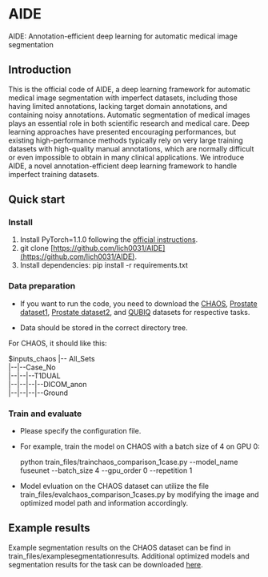 # AIDE
AIDE: Annotation-efficient deep learning for automatic medical image segmentation

## Introduction
This is the official code of AIDE, a deep learning framework for automatic medical image segmentation with imperfect datasets, including those having limited annotations, lacking target domain annotations, and containing noisy annotations. Automatic segmentation of medical images plays an essential role in both scientific research and medical care. Deep learning approaches have presented encouraging performances, but existing high-performance methods typically rely on very large training datasets with high-quality manual annotations, which are normally difficult or even impossible to obtain in many clinical applications. We introduce AIDE, a novel annotation-efficient deep learning framework to handle imperfect training datasets.

## Quick start
### Install
1. Install PyTorch=1.1.0 following the [official instructions](https://pytorch.org/).
2. git clone [https://github.com/lich0031/AIDE](https://github.com/lich0031/AIDE).
3. Install dependencies: pip install -r requirements.txt

### Data preparation
- If you want to run the code, you need to download the [CHAOS](https://chaos.grand-challenge.org/), [Prostate dataset1](https://wiki.cancerimagingarchive.net/display/Public/NCI-ISBI+2013+Challenge+-+Automated+Segmentation+of+Prostate+Structures), [Prostate dataset2](https://promise12.grand-challenge.org/Home/), and [QUBIQ](https://qubiq.grand-challenge.org/) datasets for respective tasks.

- Data should be stored in the correct directory tree.

For CHAOS, it should like this:

  $inputs_chaos
  |-- All_Sets  
  |--|--Case_No      
  |--|--|--T1DUAL         
  |--|--|--|--DICOM_anon            
  |--|--|--|--Ground

### Train and evaluate
- Please specify the configuration file.
- For example, train the model on CHAOS with a batch size of 4 on GPU 0:

  python train_files/trainchaos_comparison_1case.py --model_name fuseunet --batch_size 4 --gpu_order 0 --repetition 1

- Model evluation on the CHAOS dataset can utilize the file train_files/evalchaos_comparison_1cases.py by modifying the image and optimized model path and information accordingly.

## Example results
Example segmentation results on the CHAOS dataset can be find in train_files/examplesegmentationresults. Additional optimized models and segmentation results for the task can be downloaded [here](https://onedrive.live.com/?id=D6A80DBCD21AD447%216335&cid=D6A80DBCD21AD447).
